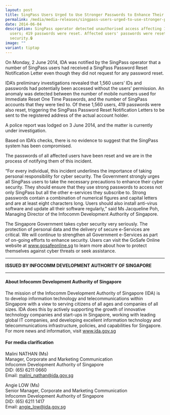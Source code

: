 ```yaml
---
layout: post
title: SingPass Users Urged to Use Stronger Passwords to Enhance Their Cyber Security
permalink: /media/media-releases/singpass-users-urged-to-use-stronger-passwords-to-enhance-their-cyber-security/
date: 2014-06-04
description: SingPass operator detected unauthorised access affecting 1,560
  users; 419 passwords were reset. Affected users' passwords were reset for
  security.🔒
image: ""
variant: tiptap
---
```

<p>On Monday, 2 June 2014,&nbsp;IDA was notified by&nbsp;the SingPass operator
that a number of SingPass users had received a SingPass Password Reset
Notification Letter even though they did not request&nbsp;for any&nbsp;password
reset.</p>
<p>IDA’s preliminary investigations revealed that&nbsp;1,560 users’ IDs and
passwords had potentially been accessed&nbsp;without the users’ permission.
An anomaly&nbsp;was detected&nbsp;between the number of mobile numbers
used for Immediate Reset One Time Passwords, and the number of SingPass
accounts&nbsp;that&nbsp;they&nbsp;were tied to.&nbsp;Of these 1,560 users,
419 passwords were also reset, triggering the SingPass Password Reset Notification
Letters to&nbsp;be sent&nbsp;to the&nbsp;registered address of the actual
account holder.</p>
<p>A police report was lodged&nbsp;on 3 June 2014, and the matter is currently
under investigation.</p>
<p>Based on IDA’s checks, there is no evidence to suggest that the SingPass
system has&nbsp;been compromised.</p>
<p>The passwords of all&nbsp;affected users have been reset and we are in
the process of notifying them of this incident.</p>
<p>“For every individual, this incident underlines the importance of taking
personal responsibility for cyber security. The Government strongly urges
all SingPass users to take the necessary precautions to enhance their cyber
security. They should ensure that they use strong passwords to access&nbsp;not
only SingPass but&nbsp;all the other e-services they subscribe to. Strong
passwords contain a combination of numerical figures and capital letters
and are at least eight characters long. Users should also install anti-virus
software and update all their software regularly,” said Ms Jacqueline Poh,
Managing Director of the Infocomm Development Authority of Singapore.</p>
<p>The Singapore Government takes cyber security very seriously.&nbsp;The
protection of&nbsp;personal data and&nbsp;the delivery of secure e-Services&nbsp;are
critical. We will continue to strengthen all Government&nbsp;e-Services&nbsp;as
part of&nbsp;on-going&nbsp;efforts to enhance security.&nbsp;Users can
visit the GoSafe Online website at <a href="http://www.gosafeonline.sg" rel="noopener noreferrer nofollow" target="_blank">www.gosafeonline.sg</a> to learn&nbsp;more
about&nbsp;how to protect themselves against cyber threats or seek assistance.</p>
<hr>
<p><strong>ISSUED BY INFOCOMM DEVELOPMENT AUTHORITY OF SINGAPORE</strong>
</p>
<hr>
<h4>About Infocomm Development Authority of Singapore</h4>
<p>The mission of the Infocomm Development Authority of Singapore (IDA) is
to develop information technology and telecommunications within Singapore&nbsp;with
a view to serving&nbsp;citizens of all ages and companies of all sizes.
IDA does this by actively supporting the growth of innovative technology
companies and start-ups in Singapore, working with leading global IT companies,
and developing excellent information technology and telecommunications
infrastructure, policies, and capabilities for Singapore. For more news
and information, visit <a href="http://www.ida.gov.sg" rel="noopener noreferrer nofollow" target="_blank">www.ida.gov.sg</a>
</p>
<h4>For media clarification</h4>
<p>Malini NATHAN (Ms)
<br>Manager, Corporate and Marketing Communication
<br>Infocomm Development Authority of Singapore
<br>DID: (65) 6211 0660
<br>Email: <a href="mailto:malini_nathan@ida.gov.sg" rel="noopener noreferrer nofollow" target="_blank">malini_nathan@ida.gov.sg</a>
</p>
<p>Angie LOW (Ms)
<br>Senior Manager, Corporate and Marketing Communication
<br>Infocomm Development Authority of Singapore
<br>DID: (65) 6211 1417
<br>Email: <a href="mailto:angie_low@ida.gov.sg" rel="noopener noreferrer nofollow" target="_blank">angie_low@ida.gov.sg</a>
</p>
<p></p>